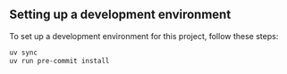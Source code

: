 ## Setting up a development environment

To set up a development environment for this project, follow these steps:

```bash
uv sync
uv run pre-commit install
```
